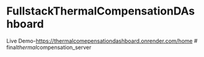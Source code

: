 # FullstackThermalCompensationDAshboard

Live Demo-https://thermalcomepensationdashboard.onrender.com/home
#   f i n a l _ t h e r m a l _ c o m p e n s a t i o n _ s e r v e r  
 
